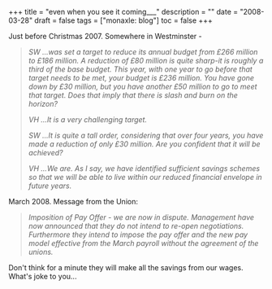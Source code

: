 +++
title = "even when you see it coming___"
description = ""
date = "2008-03-28"
draft = false
tags = ["monaxle: blog"]
toc = false
+++

Just before Christmas 2007. Somewhere in Westminster - 

>*SW ...was set a target to reduce its annual budget from £266 million to £186 million. A reduction of £80 million is quite sharp-it is roughly a third of the base budget. This year, with one year to go before that target needs to be met, your budget is £236 million. You have gone down by £30 million, but you have another £50 million to go to meet that target. Does that imply that there is slash and burn on the horizon?*
>  
>*VH ...It is a very challenging target.*
>  
>*SW ...It is quite a tall order, considering that over four years, you have made a reduction of only £30 million. Are you confident that it will be achieved?*
>  
>*VH ...We are. As I say, we have identified sufficient savings schemes so that we will be able to live within our reduced financial envelope in future years.*

March 2008. Message from the Union:

> *Imposition of Pay Offer - we are now in dispute. Management have now announced that they do not intend to re-open negotiations. Furthermore they intend to impose the pay offer and the new pay model effective from the March payroll without the agreement of the unions.*

Don't think for a minute they will make all the savings from our wages. What's joke to you...